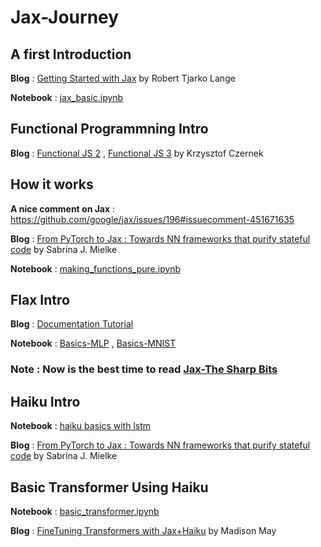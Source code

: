 # Jax-Journey

## A first Introduction 

**Blog** : [Getting Started with Jax](https://roberttlange.github.io/posts/2020/03/blog-post-10/) by Robert Tjarko Lange

**Notebook** : [jax_basic.ipynb](https://github.com/deterministic-algorithms-lab/Jax-Journey/blob/main/jax_basic.ipynb)

## Functional Programmning Intro

**Blog** : [Functional JS 2](https://medium.com/dailyjs/functional-js-2-functions-duh-70bf22f87bb8) , [Functional JS 3](https://medium.com/dailyjs/functional-js-3-state-89d8cc9ebc9e) by Krzysztof Czernek

## How it works 

**A nice comment on Jax** :  https://github.com/google/jax/issues/196#issuecomment-451671635

**Blog** : [From PyTorch to Jax : Towards NN frameworks that purify stateful code](https://sjmielke.com/jax-purify.htm) by Sabrina J. Mielke

**Notebook** : [making_functions_pure.ipynb](https://github.com/deterministic-algorithms-lab/Jax-Journey/blob/main/making_functions_pure.ipynb)

## Flax Intro

**Blog** :  [Documentation Tutorial](https://flax.readthedocs.io/en/latest/notebooks/flax_basics.html)

**Notebook** : [Basics-MLP](https://github.com/deterministic-algorithms-lab/Jax-Journey/blob/main/flax_basics.ipynb) , [Basics-MNIST](https://github.com/deterministic-algorithms-lab/Jax-Journey/blob/main/flax_mnist.ipynb)

### Note : Now is the best time to read [Jax-The Sharp Bits](https://jax.readthedocs.io/en/latest/notebooks/Common_Gotchas_in_JAX.html)

## Haiku Intro

**Notebook** : [haiku basics with lstm](https://github.com/deterministic-algorithms-lab/Jax-Journey/blob/main/haiku_basics.ipynb)

**Blog** : [From PyTorch to Jax : Towards NN frameworks that purify stateful code](https://sjmielke.com/jax-purify.htm) by Sabrina J. Mielke

## Basic Transformer Using Haiku

**Notebook** : [basic_transformer.ipynb](https://github.com/deterministic-algorithms-lab/Jax-Journey/blob/main/basic_transformer.ipynb)

**Blog** : [FineTuning Transformers with Jax+Haiku](https://www.pragmatic.ml/finetuning-transformers-with-jax-and-haiku/) by Madison May
